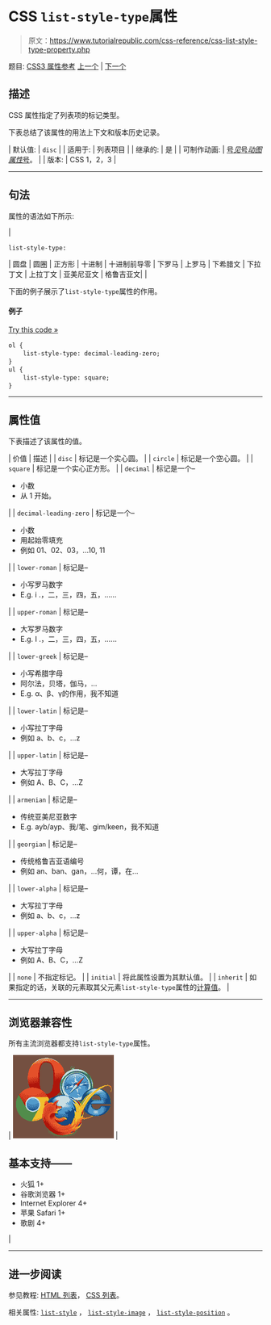 # CSS `list-style-type`属性

> 原文：<https://www.tutorialrepublic.com/css-reference/css-list-style-type-property.php>

题目: [CSS3 属性参考](css3-properties.php) [上一个](css-list-style-position-property.php) | [下一个](css-margin-property.php)

## 描述

CSS 属性指定了列表项的标记类型。

下表总结了该属性的用法上下文和版本历史记录。

| 默认值: | `disc` |
| 适用于: | 列表项目 |
| 继承的: | 是 |
| 可制作动画: | [号*见*号*动图属性*号](css-animatable-properties.php)。 |
| 版本: | CSS 1，2，3 |

* * *

## 句法

属性的语法如下所示:

| 

```
list-style-type: 
```

 | 圆盘 &#124; 圆圈 &#124; 正方形 &#124; 十进制 &#124; 十进制前导零 &#124; 下罗马 &#124; 上罗马 &#124; 下希腊文 &#124; 下拉丁文 &#124; 上拉丁文 &#124; 亚美尼亚文 &#124; 格鲁吉亚文&#124; |

下面的例子展示了`list-style-type`属性的作用。

#### 例子

[Try this code »](../codelab.php?topic=css&file=list-style-type-property "Try this code using online Editor")

```
ol {
    list-style-type: decimal-leading-zero;
}
ul {
    list-style-type: square;
}
```

* * *

## 属性值

下表描述了该属性的值。

| 价值 | 描述 |
| `disc` | 标记是一个实心圆。 |
| `circle` | 标记是一个空心圆。 |
| `square` | 标记是一个实心正方形。 |
| `decimal` | 标记是一个–

*   小数
*   从 1 开始。

 |
| `decimal-leading-zero` | 标记是一个–

*   小数
*   用起始零填充
*   例如 01、02、03，...10, 11

 |
| `lower-roman` | 标记是–

*   小写罗马数字
*   E.g. i .，二，三，四，五，……

 |
| `upper-roman` | 标记是–

*   大写罗马数字
*   E.g. I .，二，三，四，五，……

 |
| `lower-greek` | 标记是–

*   小写希腊字母
*   阿尔法，贝塔，伽马，...
*   E.g. α、β、γ的作用，我不知道

 |
| `lower-latin` | 标记是–

*   小写拉丁字母
*   例如 a、b、c，...z

 |
| `upper-latin` | 标记是–

*   大写拉丁字母
*   例如 A、B、C，...Z

 |
| `armenian` | 标记是–

*   传统亚美尼亚数字
*   E.g. ayb/ayp、我/笔、gim/keen，我不知道

 |
| `georgian` | 标记是–

*   传统格鲁吉亚语编号
*   例如 an、ban、gan，...何，谭，在...

 |
| `lower-alpha` | 标记是–

*   大写拉丁字母
*   例如 a、b、c，...z

 |
| `upper-alpha` | 标记是–

*   大写拉丁字母
*   例如 A、B、C，...Z

 |
| `none` | 不指定标记。 |
| `initial` | 将此属性设置为其默认值。 |
| `inherit` | 如果指定的话，关联的元素取其父元素`list-style-type`属性的[计算值](../definitions.php#computed-value)。 |

* * *

## 浏览器兼容性

所有主流浏览器都支持`list-style-type`属性。

| ![Browsers Icon](img/e9331123c77668c1832e541c2fca1002.png) | 

## 基本支持——

*   火狐 1+
*   谷歌浏览器 1+
*   Internet Explorer 4+
*   苹果 Safari 1+
*   歌剧 4+

 |

* * *

## 进一步阅读

参见教程: [HTML 列表](../html-tutorial/html-lists.php)， [CSS 列表](../css-tutorial/css-lists.php)。

相关属性: [`list-style`](css-list-style-property.php) ， [`list-style-image`](css-list-style-image-property.php) ， [`list-style-position`](css-list-style-position-property.php) 。
